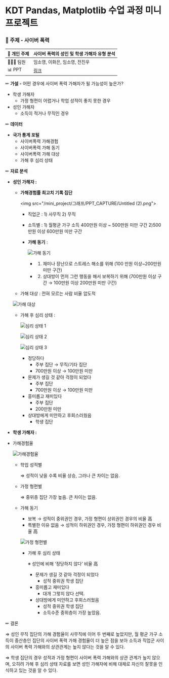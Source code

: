 # KDT Pandas, Matplotlib 수업 과정 미니프로젝트

### 📝 주제 - 사이버 폭력

| 📄 개인 주제 | 사이버 폭력의 성인 및 학생 가해자 유형 분석 |
| --- | --- |
| 🙍🏻‍♂️ 팀원  | 임소영, 이화은, 임소영, 전진우 |
| 📊 PPT | [링크](https://buly.kr/87z6wbF) |

✏  **가설 -** 어떤 경우에 사이버 폭력 가해자가 될 가능성이 높은가?

- 학생 가해자
    - 가정 형편이 어렵거나 학업 성적이 좋지 못한 경우
- 성인 가해자
    - 소득이 적거나 무직인 경우

✏  **데이터**

- **국가 통계 포털**
    - 사이버폭력 가해경험
    - 사이버폭력 가해 동기
    - 사이버폭력 가해 대상
    - 가해 후 심리 상태
    

✏  **자료 분석**

- **성인 가해자 :**
    - **가해경험률 최고치 기록 집단**
        
        <img src="/mini_project/그래프/PPT_CAPTURE/Untitled (2).png">
        
        - 직업군 : 1) 사무직 2) 무직
        - 소득별 : 1) 월평균 가구 소득 400만원 이상 ~ 500만원 미만 구간 2)500만원 이상 600만원 미만 구간
        - **가해 동기** :
            
            ![가해 동기](https://prod-files-secure.s3.us-west-2.amazonaws.com/3bef47d6-69c9-486a-bacc-b7084d4e7ad2/2d7ec835-1fc5-4ab5-9cc2-df24b7dbf5fa/Untitled.png)
            
            - 1) 재미나 장난으로 스트레스 해소를 위해 (100 만원 이상~200만원 미만 구간)
            - 2) 상대방이 먼저 그런 행동을 해서 보복하기 위해 (700만원 이상 구간 → 100만원 이상 200만원 미만 구간)
    - 가해 대상 : 전혀 모르는 사람 비율 압도적
    
    ![가해 대상](https://prod-files-secure.s3.us-west-2.amazonaws.com/3bef47d6-69c9-486a-bacc-b7084d4e7ad2/306eb38b-97e5-4e06-be5e-46e33792c888/Untitled.png)
    
    - 가해 후 심리 상태 :
        
        ![심리 상태 1](https://prod-files-secure.s3.us-west-2.amazonaws.com/3bef47d6-69c9-486a-bacc-b7084d4e7ad2/ee0e04ea-d0f8-40fd-9616-b900eaa40af5/Untitled.png)
        
        ![심리 상태 2](https://prod-files-secure.s3.us-west-2.amazonaws.com/3bef47d6-69c9-486a-bacc-b7084d4e7ad2/d9cb44e7-1d17-458c-a1fc-916e9e8ca88a/Untitled.png)
        
        ![심리 상태 3](https://prod-files-secure.s3.us-west-2.amazonaws.com/3bef47d6-69c9-486a-bacc-b7084d4e7ad2/f60d097c-744d-4ac8-84c0-0c142760a235/Untitled.png)
        
        - 정당하다
            - 주부 집단 →  무직/기타 집단
            - 700만원 이상 → 100만원 미만
        - 문제가 생길 것 같아 걱정이 되었다
            - 주부 집단
            - 700만원 이상 → 100만원 미만
        - 흥미롭고 재미있다
            - 주부 집단
            - 200만원 미만
        - 상대방에게 미안하고 후회스러웠음
            - 학생 집단
    
- **학생 가해자 :**
- 가해경험율
    
    ![가해경험율](https://prod-files-secure.s3.us-west-2.amazonaws.com/3bef47d6-69c9-486a-bacc-b7084d4e7ad2/77a05275-49d1-4571-aa71-8bcbe653b027/Untitled.png)
    
    - 학업 성적별
        
        ⇒ 성적이 낮을 수록 비율 상승, 그러나 큰 차이는 없음.
      
    - 가정 형편별
    
        ⇒ 중위층 집단 가장 높음. 큰 차이는 없음.
        
    - 가해 동기
        - 보복 → 성적이 중위권인 경우, 가정 형편이 상위권인 경우의 비율 高
        - 특별한 이유 없음 → 성적이 하위권인 경우, 가정 형편이 하위권인 경우 비율 高
       
        
        ![가정 형편별](https://prod-files-secure.s3.us-west-2.amazonaws.com/3bef47d6-69c9-486a-bacc-b7084d4e7ad2/e5d91757-1ab2-4d7d-9104-d076d1d3810e/Untitled.png)


      - 가해 후 심리 상태
    
        ※ 성인에 비해 ‘정당하지 않다’ 비율 高
        
        - 문제가 생길 것 같아 걱정이 되었다
            - 성적 중위권 학생 집단
        - 흥미롭고 재미있다
            - 대개 그렇지 않다 선택.
        - 상대방에게 미안하고 후회스러웠음
            - 성적 중위권 학생 집단
            - 소득수준 중위층이 가장 높았음.
         
✏ 결론

⇒ 성인 무직 집단의 가해 경험율이 사무직에 이어 두 번째로 높았지만, 월 평균 가구 소득이 중산층인 집단의 사이버 폭력 가해 경험율이 더 높은 점을 보아 소득과 직업군 사이의 사이버 폭력 가해와의 상관관계는 높지 않다는 것을 알 수 있다.

⇒ 학생 집단의 경우 성적과 가정 형편이 사이버 폭력 가해와의 상관 관계가 높지 않으며, 오히려 가해 후 심리 상태 자료를 보면 성인 가해자에 비해 대체로 자신의 잘못을 인식하고 있는 것을 알 수 있다.



